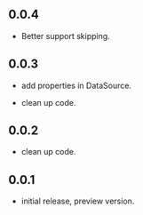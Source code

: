 ## 0.0.4

* Better support skipping.

## 0.0.3

* add properties in DataSource.

* clean up code.

## 0.0.2

* clean up code.

## 0.0.1

* initial release, preview version.
